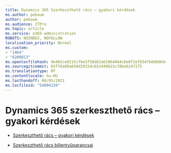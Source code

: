 ```yaml
---
title: Dynamics 365 Szerkeszthető rács – gyakori kérdések
ms.author: pebaum
author: pebaum
ms.audience: ITPro
ms.topic: article
ms.service: o365-administration
ROBOTS: NOINDEX, NOFOLLOW
localization_priority: Normal
ms.custom:
- "1464"
- "6200013"
ms.openlocfilehash: 9e4b5ce8215cfbe3f50d82a61064944c6e0f2ef8347b608d6dc81cd8cf66d2e6
ms.sourcegitcommit: b5f7da89a650d2915dc652449623c78be6247175
ms.translationtype: MT
ms.contentlocale: hu-HU
ms.lasthandoff: 08/05/2021
ms.locfileid: "54004120"
---
```

# <a name="dynamics-365-editable-grid-faqs"></a>Dynamics 365 szerkeszthető rács – gyakori kérdések

* [Szerkeszthető rács – gyakori kérdések](https://docs.microsoft.com/dynamics365/customer-engagement/customize/make-grids-lists-editable-custom-control#frequently-asked-questions-faqs)

* [Szerkeszthető rács billentyűparancsai](https://docs.microsoft.com/dynamics365/customer-engagement/basics/keyboard-shortcuts#editable-grids-views)
